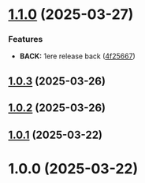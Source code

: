 # [1.1.0](https://github.com/CestVianney/tresorboost/compare/v1.0.3...v1.1.0) (2025-03-27)


### Features

* **BACK:** 1ere release back ([4f25667](https://github.com/CestVianney/tresorboost/commit/4f2566763506b282d5a59f38a98969a33368d872))

## [1.0.3](https://github.com/CestVianney/tresorboost/compare/v1.0.2...v1.0.3) (2025-03-26)

## [1.0.2](https://github.com/CestVianney/tresorboost/compare/v1.0.1...v1.0.2) (2025-03-26)

## [1.0.1](https://github.com/CestVianney/tresorboost/compare/v1.0.0...v1.0.1) (2025-03-22)

# 1.0.0 (2025-03-22)
